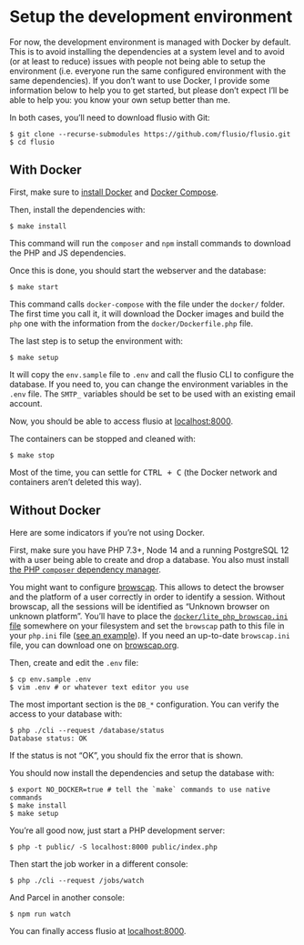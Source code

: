 # Setup the development environment

For now, the development environment is managed with Docker by default. This is
to avoid installing the dependencies at a system level and to avoid (or at
least to reduce) issues with people not being able to setup the environment
(i.e. everyone run the same configured environment with the same dependencies).
If you don’t want to use Docker, I provide some information below to help you
to get started, but please don’t expect I’ll be able to help you: you know your
own setup better than me.

In both cases, you’ll need to download flusio with Git:

```console
$ git clone --recurse-submodules https://github.com/flusio/flusio.git
$ cd flusio
```

## With Docker

First, make sure to [install Docker](https://docs.docker.com/get-docker/) and
[Docker Compose](https://docs.docker.com/compose/install/).

Then, install the dependencies with:

```console
$ make install
```

This command will run the `composer` and `npm` install commands to download the
PHP and JS dependencies.

Once this is done, you should start the webserver and the database:

```console
$ make start
```

This command calls `docker-compose` with the file under the `docker/` folder.
The first time you call it, it will download the Docker images and build the
`php` one with the information from the `docker/Dockerfile.php` file.

The last step is to setup the environment with:

```console
$ make setup
```

It will copy the `env.sample` file to `.env` and call the flusio CLI to
configure the database. If you need to, you can change the environment
variables in the `.env` file. The `SMTP_` variables should be set to be used
with an existing email account.

Now, you should be able to access flusio at [localhost:8000](http://localhost:8000).

The containers can be stopped and cleaned with:

```console
$ make stop
```

Most of the time, you can settle for <kbd>CTRL + C</kbd> (the Docker network
and containers aren’t deleted this way).

## Without Docker

Here are some indicators if you’re not using Docker.

First, make sure you have PHP 7.3+, Node 14 and a running PostgreSQL 12 with a
user being able to create and drop a database. You also must install [the PHP
`composer` dependency manager](https://getcomposer.org/).

You might want to configure [browscap](https://www.php.net/manual/fr/misc.configuration.php#ini.browscap).
This allows to detect the browser and the platform of a user correctly in order
to identify a session. Without browscap, all the sessions will be identified as
“Unknown browser on unknown platform”.
You’ll have to place the [`docker/lite_php_browscap.ini` file](/docker/lite_php_browscap.ini)
somewhere on your filesystem and set the `browscap` path to this file in your
`php.ini` file ([see an example](/docker/php-ext-browscap.ini)). If you need
an up-to-date `browscap.ini` file, you can download one on [browscap.org](https://browscap.org/).

Then, create and edit the `.env` file:

```console
$ cp env.sample .env
$ vim .env # or whatever text editor you use
```

The most important section is the `DB_*` configuration. You can verify the
access to your database with:

```console
$ php ./cli --request /database/status
Database status: OK
```

If the status is not “OK”, you should fix the error that is shown.

You should now install the dependencies and setup the database with:

```console
$ export NO_DOCKER=true # tell the `make` commands to use native commands
$ make install
$ make setup
```

You’re all good now, just start a PHP development server:

```console
$ php -t public/ -S localhost:8000 public/index.php
```

Then start the job worker in a different console:

```console
$ php ./cli --request /jobs/watch
```

And Parcel in another console:

```console
$ npm run watch
```

You can finally access flusio at [localhost:8000](http://localhost:8000).
